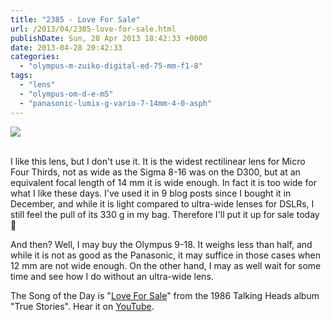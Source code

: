 ```yaml
---
title: "2385 - Love For Sale"
url: /2013/04/2385-love-for-sale.html
publishDate: Sun, 28 Apr 2013 18:42:33 +0000
date: 2013-04-28 20:42:33
categories: 
  - "olympus-m-zuiko-digital-ed-75-mm-f1-8"
tags: 
  - "lens"
  - "olympus-om-d-e-m5"
  - "panasonic-lumix-g-vario-7-14mm-4-0-asph"
---
```

<div class="container">
<div class="center"><a target="_blank" href="https://d25zfm9zpd7gm5.cloudfront.net/1200x1200/2013/20130428_151820_lr.jpg"><img src="https://d25zfm9zpd7gm5.cloudfront.net/0600x0600/2013/20130428_151820_lr.jpg" /></a></div>
</div>
<br />

I like this lens, but I don't use it. It is the widest rectilinear lens for Micro Four Thirds, not as wide as the Sigma 8-16 was on the D300, but at an equivalent focal length of 14 mm it is wide enough. In fact it is too wide for what I like these days. I've used it in 9 blog posts since I bought it in December, and while it is light compared to ultra-wide lenses for DSLRs, I still feel the pull of its 330 g in my bag. Therefore I'll put it up for sale today 🙂

 And then? Well, I may buy the Olympus 9-18. It weighs less than half, and while it is not as good as the Panasonic, it may suffice in those cases when 12 mm are not wide enough. On the other hand, I may as well wait for some time and see how I do without an ultra-wide lens.

The Song of the Day is "<a href="http://www.lyricsmode.com/lyrics/t/talking_heads/love_for_sale.html" target="_blank">Love For Sale</a>" from the 1986 Talking Heads album "True Stories". Hear it on <a href="http://www.youtube.com/watch?v=L8zvBCefbUk" target="_blank">YouTube</a>.

